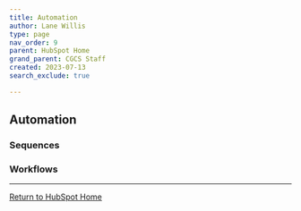 ```yaml
---
title: Automation
author: Lane Willis
type: page
nav_order: 9
parent: HubSpot Home
grand_parent: CGCS Staff
created: 2023-07-13
search_exclude: true

---
```


## Automation

### Sequences

### Workflows

---

[Return to HubSpot Home](/cgcs-staff-information/hubspot/hubspot.html)